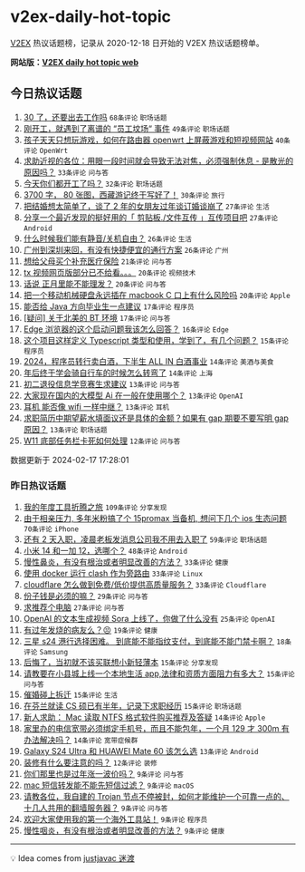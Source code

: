 # v2ex-daily-hot-topic

[V2EX](https://www.v2ex.com/) 热议话题榜，记录从 2020-12-18 日开始的 V2EX 热议话题榜单。

**网站版：[V2EX daily hot topic web](https://boojack.github.io/v2ex-daily-hot-topic-web/)**

## 今日热议话题

<!-- TODAY BEGIN -->

1. [30 了，还要出去工作吗](https://www.v2ex.com/t/1015980) `68条评论` `职场话题`
1. [刚开工，就遇到了离谱的 “员工坟场“ 事件](https://www.v2ex.com/t/1015961) `49条评论` `职场话题`
1. [孩子天天只想玩游戏，如何在路由器 openwrt 上屏蔽游戏和短视频网站](https://www.v2ex.com/t/1016005) `40条评论` `OpenWrt`
1. [求助近视的各位：用眼一段时间就会导致无法对焦，必须强制休息 - 是散光的原因吗？](https://www.v2ex.com/t/1015987) `33条评论` `问与答`
1. [今天你们都开工了吗？](https://www.v2ex.com/t/1015953) `32条评论` `职场话题`
1. [3700 字， 80 张图，西藏游记终于写好了！](https://www.v2ex.com/t/1015942) `30条评论` `旅行`
1. [把结婚想太简单了，谈了 2 年的女朋友过年谈订婚谈崩了](https://www.v2ex.com/t/1016070) `27条评论` `生活`
1. [分享一个最近发现的挺好用的「 剪贴板./文件互传 」互传项目吧](https://www.v2ex.com/t/1015956) `27条评论` `Android`
1. [什么时候我们能有静音/关机自由？](https://www.v2ex.com/t/1015967) `26条评论` `生活`
1. [广州到深圳来回，有没有快捷便宜的通行方案](https://www.v2ex.com/t/1015986) `26条评论` `广州`
1. [想给父母买个补充医疗保险](https://www.v2ex.com/t/1015959) `21条评论` `问与答`
1. [tx 视频网页版部分已不给看。。。](https://www.v2ex.com/t/1016045) `20条评论` `视频技术`
1. [话说 正月里能不能理发？](https://www.v2ex.com/t/1016044) `20条评论` `问与答`
1. [把一个移动机械硬盘永远插在 macbook C 口上有什么风险吗](https://www.v2ex.com/t/1016029) `20条评论` `Apple`
1. [能否给 Java 方向毕业生一点建议](https://www.v2ex.com/t/1016040) `17条评论` `程序员`
1. [[疑问] 关于北美的 BT 环境](https://www.v2ex.com/t/1016032) `17条评论` `问与答`
1. [Edge 浏览器的这个启动问题我该怎么回答？](https://www.v2ex.com/t/1015941) `16条评论` `Edge`
1. [这个项目这样定义 Typescript 类型和使用，学到了，有几个问题？](https://www.v2ex.com/t/1016041) `15条评论` `程序员`
1. [2024，程序员转行卖白酒，下半生 ALL IN 白酒事业](https://www.v2ex.com/t/1016038) `14条评论` `美酒与美食`
1. [年后终于学会骑自行车的时候怎么转弯了](https://www.v2ex.com/t/1015972) `14条评论` `上海`
1. [初二退役信息学竞赛生求建议](https://www.v2ex.com/t/1016053) `13条评论` `问与答`
1. [大家现在国内的大模型 Ai 在一般在使用哪个？](https://www.v2ex.com/t/1015963) `13条评论` `OpenAI`
1. [耳机 能否像 wifi 一样中继？](https://www.v2ex.com/t/1015962) `13条评论` `耳机`
1. [求职简历中期望薪水填面议还是具体的金额？如果有 gap 期要不要写明 gap 原因？](https://www.v2ex.com/t/1015951) `13条评论` `职场话题`
1. [W11 底部任务栏卡死如何处理](https://www.v2ex.com/t/1016037) `12条评论` `问与答`

数据更新于 2024-02-17 17:28:01

<!-- TODAY END -->

### 昨日热议话题

<!-- YESTERDAY BEGIN -->

1. [我的年度工具折腾之旅](https://www.v2ex.com/t/1015804) `109条评论` `分享发现`
1. [由于相亲压力, 多年米粉搞了个 15promax 当备机, 想问下几个 ios 生态问题](https://www.v2ex.com/t/1015873) `70条评论` `iPhone`
1. [还有 2 天入职，凌晨老板发消息公司我不用去入职了](https://www.v2ex.com/t/1015805) `59条评论` `职场话题`
1. [小米 14 和一加 12，选哪个？](https://www.v2ex.com/t/1015854) `48条评论` `Android`
1. [慢性鼻炎，有没有根治或者明显改善的方法？](https://www.v2ex.com/t/1015809) `33条评论` `健康`
1. [使用 docker 运行 clash 作为旁路由](https://www.v2ex.com/t/1015815) `33条评论` `Linux`
1. [cloudflare 怎么做到免费/低价提供高质量服务？](https://www.v2ex.com/t/1015855) `33条评论` `Cloudflare`
1. [份子钱是必须的嘛？](https://www.v2ex.com/t/1015812) `29条评论` `问与答`
1. [求推荐个电脑](https://www.v2ex.com/t/1015820) `27条评论` `问与答`
1. [OpenAI 的文本生成视频 Sora 上线了，你做了什么没有](https://www.v2ex.com/t/1015842) `25条评论` `OpenAI`
1. [有过年发烧的病友么？😣](https://www.v2ex.com/t/1015864) `19条评论` `健康`
1. [三星 s24 港行选择困难。 到底能不能指纹支付，到底能不能门禁卡啊？](https://www.v2ex.com/t/1015862) `18条评论` `Samsung`
1. [后悔了，当初就不该买联想小新轻薄本](https://www.v2ex.com/t/1015914) `15条评论` `分享发现`
1. [请教要在小县城上线一个本地生活 app,法律和资质方面阻力有多大？](https://www.v2ex.com/t/1015895) `15条评论` `问与答`
1. [催婚碰上拆迁](https://www.v2ex.com/t/1015872) `15条评论` `生活`
1. [在芬兰就读 CS 硕已有半年，记录下求职经历](https://www.v2ex.com/t/1015869) `15条评论` `职场话题`
1. [新人求助： Mac 读取 NTFS 格式软件购买推荐及答疑](https://www.v2ex.com/t/1015927) `14条评论` `Apple`
1. [家里办的电信宽带必须绑定手机号，而且不能包年，一个月 129 才 300m 有办法解决吗？](https://www.v2ex.com/t/1015840) `14条评论` `宽带症候群`
1. [Galaxy S24 Ultra 和 HUAWEI Mate 60 该怎么选](https://www.v2ex.com/t/1015931) `13条评论` `Android`
1. [装修有什么要注意的吗？](https://www.v2ex.com/t/1015844) `12条评论` `装修`
1. [你们那里也是过年涨一波价吗？](https://www.v2ex.com/t/1015907) `9条评论` `问与答`
1. [mac 短信转发能不能先短信过滤？](https://www.v2ex.com/t/1015896) `9条评论` `macOS`
1. [请教各位，我自建的 Trojan 节点不停被封，如何才能维护一个可靠一点的、十几人共用的翻墙服务器？](https://www.v2ex.com/t/1015861) `9条评论` `问与答`
1. [欢迎大家使用我的第一个海外工具站！](https://www.v2ex.com/t/1015810) `9条评论` `程序员`
1. [慢性咽炎，有没有根治或者明显改善的方法？](https://www.v2ex.com/t/1015803) `9条评论` `健康`

<!-- YESTERDAY END -->

---

💡 Idea comes from [justjavac 迷渡](https://github.com/justjavac/)
